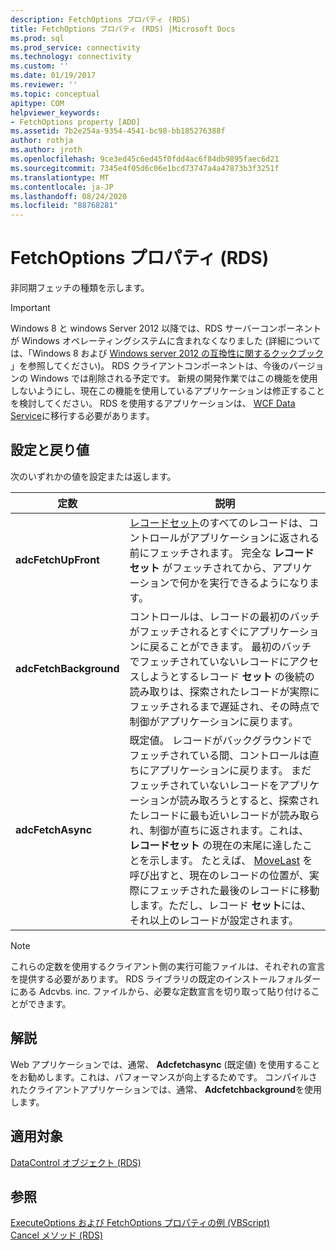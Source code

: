 ```yaml
---
description: FetchOptions プロパティ (RDS)
title: FetchOptions プロパティ (RDS) |Microsoft Docs
ms.prod: sql
ms.prod_service: connectivity
ms.technology: connectivity
ms.custom: ''
ms.date: 01/19/2017
ms.reviewer: ''
ms.topic: conceptual
apitype: COM
helpviewer_keywords:
- FetchOptions property [ADO]
ms.assetid: 7b2e254a-9354-4541-bc98-bb185276388f
author: rothja
ms.author: jroth
ms.openlocfilehash: 9ce3ed45c6ed45f0fdd4ac6f84db9895faec6d21
ms.sourcegitcommit: 7345e4f05d6c06e1bcd73747a4a47873b3f3251f
ms.translationtype: MT
ms.contentlocale: ja-JP
ms.lasthandoff: 08/24/2020
ms.locfileid: "88768281"
---
```

# <a name="fetchoptions-property-rds"></a>FetchOptions プロパティ (RDS)
非同期フェッチの種類を示します。  
  
> [!IMPORTANT]
>  Windows 8 と windows Server 2012 以降では、RDS サーバーコンポーネントが Windows オペレーティングシステムに含まれなくなりました (詳細については、「Windows 8 および [Windows server 2012 の互換性に関するクックブック](https://www.microsoft.com/download/details.aspx?id=27416) 」を参照してください)。 RDS クライアントコンポーネントは、今後のバージョンの Windows では削除される予定です。 新規の開発作業ではこの機能を使用しないようにし、現在この機能を使用しているアプリケーションは修正することを検討してください。 RDS を使用するアプリケーションは、 [WCF Data Service](https://go.microsoft.com/fwlink/?LinkId=199565)に移行する必要があります。  
  
## <a name="setting-and-return-values"></a>設定と戻り値  
 次のいずれかの値を設定または返します。  
  
|定数|説明|  
|--------------|-----------------|  
|**adcFetchUpFront**|[レコードセット](../ado-api/recordset-object-ado.md)のすべてのレコードは、コントロールがアプリケーションに返される前にフェッチされます。 完全な **レコードセット** がフェッチされてから、アプリケーションで何かを実行できるようになります。|  
|**adcFetchBackground**|コントロールは、レコードの最初のバッチがフェッチされるとすぐにアプリケーションに戻ることができます。 最初のバッチでフェッチされていないレコードにアクセスしようとするレコード **セット** の後続の読み取りは、探索されたレコードが実際にフェッチされるまで遅延され、その時点で制御がアプリケーションに戻ります。|  
|**adcFetchAsync**|既定値。 レコードがバックグラウンドでフェッチされている間、コントロールは直ちにアプリケーションに戻ります。 まだフェッチされていないレコードをアプリケーションが読み取ろうとすると、探索されたレコードに最も近いレコードが読み取られ、制御が直ちに返されます。これは、 **レコードセット** の現在の末尾に達したことを示します。 たとえば、 [MoveLast](./movefirst-movelast-movenext-and-moveprevious-methods-rds.md) を呼び出すと、現在のレコードの位置が、実際にフェッチされた最後のレコードに移動します。ただし、レコード **セット**には、それ以上のレコードが設定されます。|  
  
> [!NOTE]
>  これらの定数を使用するクライアント側の実行可能ファイルは、それぞれの宣言を提供する必要があります。 RDS ライブラリの既定のインストールフォルダーにある Adcvbs. inc. ファイルから、必要な定数宣言を切り取って貼り付けることができます。  
  
## <a name="remarks"></a>解説  
 Web アプリケーションでは、通常、 **Adcfetchasync** (既定値) を使用することをお勧めします。これは、パフォーマンスが向上するためです。 コンパイルされたクライアントアプリケーションでは、通常、 **Adcfetchbackground**を使用します。  
  
## <a name="applies-to"></a>適用対象  
 [DataControl オブジェクト (RDS)](./datacontrol-object-rds.md)  
  
## <a name="see-also"></a>参照  
 [ExecuteOptions および FetchOptions プロパティの例 (VBScript)](./executeoptions-and-fetchoptions-properties-example-vbscript.md)   
 [Cancel メソッド (RDS)](./cancel-method-rds.md)